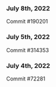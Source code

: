 ### July 8th, 2022

Commit #190201

### July 5th, 2022

Commit #314353


### July 4th, 2022

Commit #72281
